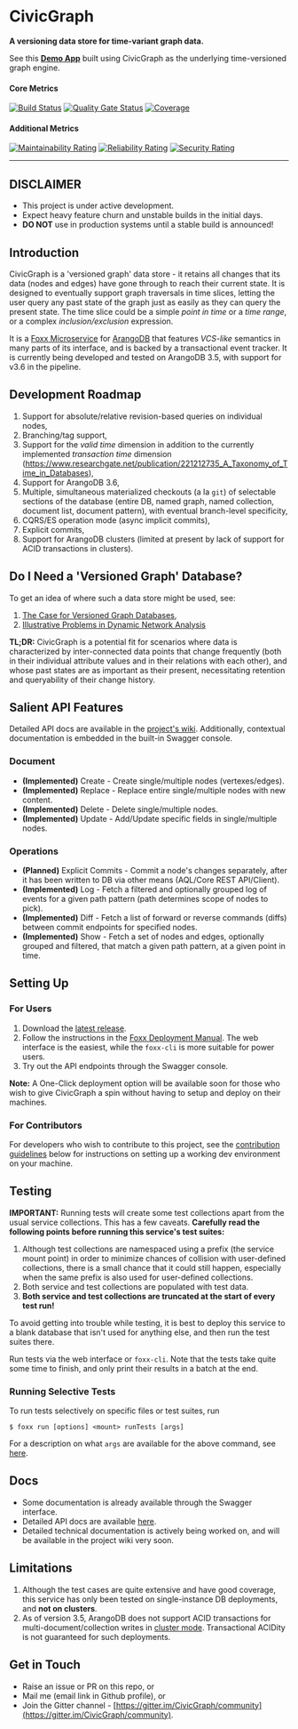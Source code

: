 # CivicGraph

**A versioning data store for time-variant graph data.**

See this [**Demo App**](https://evening-lake-62717.herokuapp.com/) built using CivicGraph as the underlying time-versioned graph engine.

#### Core Metrics

[![Build Status](https://travis-ci.org/CivicGraph/CivicGraph.svg?branch=development)](https://travis-ci.org/CivicGraph/CivicGraph)
[![Quality Gate Status](https://sonarcloud.io/api/project_badges/measure?project=adityamukho_evstore&metric=alert_status)](https://sonarcloud.io/dashboard?id=adityamukho_evstore)
[![Coverage](https://sonarcloud.io/api/project_badges/measure?project=adityamukho_evstore&metric=coverage)](https://sonarcloud.io/component_measures?id=adityamukho_evstore&metric=coverage)

#### Additional Metrics

[![Maintainability Rating](https://sonarcloud.io/api/project_badges/measure?project=adityamukho_evstore&metric=sqale_rating)](https://sonarcloud.io/dashboard?id=adityamukho_evstore)
[![Reliability Rating](https://sonarcloud.io/api/project_badges/measure?project=adityamukho_evstore&metric=reliability_rating)](https://sonarcloud.io/dashboard?id=adityamukho_evstore)
[![Security Rating](https://sonarcloud.io/api/project_badges/measure?project=adityamukho_evstore&metric=security_rating)](https://sonarcloud.io/dashboard?id=adityamukho_evstore)

---

## DISCLAIMER

- This project is under active development.
- Expect heavy feature churn and unstable builds in the initial days.
- **DO NOT** use in production systems until a stable build is announced!

## Introduction

CivicGraph is a 'versioned graph' data store - it retains all changes that its data (nodes and edges) have gone through to reach their current state. It is designed to eventually support graph traversals in time slices, letting the user query any past state of the graph just as easily as they can query the present state. The time slice could be a simple  _point in time_ or a _time range_, or a complex _inclusion/exclusion_ expression.

It is a [Foxx Microservice](https://www.arangodb.com/why-arangodb/foxx/) for [ArangoDB](https://www.arangodb.com/) that features _VCS-like_ semantics in many parts of its interface, and is backed by a transactional event tracker. It is currently being developed and tested on ArangoDB 3.5, with support for v3.6 in the pipeline.

## Development Roadmap
1. Support for absolute/relative revision-based queries on individual nodes,
1. Branching/tag support,
1. Support for the _valid time_ dimension in addition to the currently implemented _transaction time_ dimension (https://www.researchgate.net/publication/221212735_A_Taxonomy_of_Time_in_Databases),
1. Support for ArangoDB 3.6,
1. Multiple, simultaneous materialized checkouts (a la `git`) of selectable sections of the database (entire DB, named graph, named collection, document list, document pattern), with eventual branch-level specificity,
1. CQRS/ES operation mode (async implicit commits),
1. Explicit commits,
1. Support for ArangoDB clusters (limited at present by lack of support for ACID transactions in clusters).

## Do I Need a 'Versioned Graph' Database?

To get an idea of where such a data store might be used, see:

1. [The Case for Versioned Graph Databases](https://adityamukho.com/the-case-for-versioned-graph-databases/),
1. [Illustrative Problems in Dynamic Network Analysis](https://en.wikipedia.org/wiki/Dynamic_network_analysis#Illustrative_problems_that_people_in_the_DNA_area_work_on)

**TL;DR:** CivicGraph is a potential fit for scenarios where data is characterized by inter-connected data points that change frequently (both in their individual attribute values and in their relations with each other), and whose past states are as important as their present, necessitating retention and queryability of their change history.

## Salient API Features

Detailed API docs are available in the [project's wiki](https://github.com/adityamukho/CivicGraph/wiki/API). Additionally, contextual documentation is embedded in the built-in Swagger console.

### Document

- **(Implemented)** Create - Create single/multiple nodes (vertexes/edges).
- **(Implemented)** Replace - Replace entire single/multiple nodes with new content.
- **(Implemented)** Delete - Delete single/multiple nodes.
- **(Implemented)** Update - Add/Update specific fields in single/multiple nodes.

### Operations

- **(Planned)** Explicit Commits - Commit a node's changes separately, after it has been written to DB via other means (AQL/Core REST API/Client).
- **(Implemented)** Log - Fetch a filtered and optionally grouped log of events for a given path pattern (path determines scope of nodes to pick).
- **(Implemented)** Diff - Fetch a list of forward or reverse commands (diffs) between commit endpoints for specified nodes.
- **(Implemented)** Show - Fetch a set of nodes and edges, optionally grouped and filtered, that match a given path pattern, at a given point in time.

## Setting Up

### For Users

1. Download the [latest release](https://github.com/adityamukho/CivicGraph/releases/).
2. Follow the instructions in the [Foxx Deployment Manual](https://www.arangodb.com/docs/3.5/foxx-deployment.html). The web interface is the easiest, while the `foxx-cli` is more suitable for power users.
3. Try out the API endpoints through the Swagger console.

**Note:** A One-Click deployment option will be available soon for those who wish to give CivicGraph a spin without having to setup and deploy on their machines.

### For Contributors

For developers who wish to contribute to this project, see the [contribution guidelines](https://github.com/adityamukho/CivicGraph/blob/development/CONTRIBUTING.md) below for instructions on setting up a working dev environment on your machine. 

## Testing

**IMPORTANT:** Running tests will create some test collections apart from the usual service collections. This has a few caveats. **Carefully read the following points before running this service's test suites:**

1. Although test collections are namespaced using a prefix (the service mount point) in order to minimize chances of collision with user-defined collections, there is a small chance that it could still happen, especially when the same prefix is also used for user-defined collections.
2. Both service and test collections are populated with test data.
3. **Both service and test collections are truncated at the start of every test run!**

To avoid getting into trouble while testing, it is best to deploy this service to a blank database that isn't used for anything else, and then run the test suites there.

Run tests via the web interface or `foxx-cli`. Note that the tests take quite some time to finish, and only print their results in a batch at the end.

### Running Selective Tests

To run tests selectively on specific files or test suites, run

```
$ foxx run [options] <mount> runTests [args]
```

For a description on what `args` are available for the above command, see [here](https://gist.github.com/adityamukho/d1a042bb808d871d7d4ef0f266191867#file-usage-md).

## Docs

- Some documentation is already available through the Swagger interface.
- Detailed API docs are available [here](https://github.com/adityamukho/CivicGraph/wiki/API).
- Detailed technical documentation is actively being worked on, and will be available in the project wiki very soon.

## Limitations

1. Although the test cases are quite extensive and have good coverage, this service has only been tested on single-instance DB deployments, and **not on clusters**.
2. As of version 3.5, ArangoDB does not support ACID transactions for multi-document/collection writes in [cluster mode](https://www.arangodb.com/docs/3.5/transactions-limitations.html#in-clusters). Transactional ACIDity is not guaranteed for such deployments.

## Get in Touch

- Raise an issue or PR on this repo, or
- Mail me (email link in Github profile), or
- Join the Gitter channel - [https://gitter.im/CivicGraph/community](https://gitter.im/CivicGraph/community).

